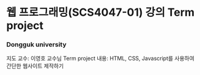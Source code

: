 # 웹 프로그래밍(SCS4047-01) 강의 Term project
### Dongguk university 

지도 교수: 이영호 교수님
Term project 내용: HTML, CSS, Javascript를 사용하여 간단한 웹사이트 제작하기
